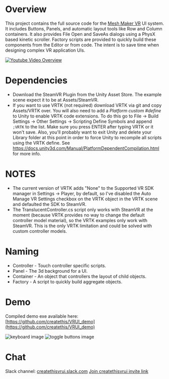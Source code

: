 # Overview

This project contains the full source code for the [Mesh Maker VR](http://store.steampowered.com/app/576790/Mesh_Maker_VR/) UI system. It includes Buttons, Panels, and automatic layout tools like Row and Column containers. It also provides File Open and SaveAs dialogs using a PhysX based kinetic scroller.
Factory scripts are provided to quickly build these components from the Editor or from code. The intent is to save time when designing complex VR application UIs.

[![Youtube Video Overview](https://img.youtube.com/vi/4BQ3y7y577U/0.jpg)](https://www.youtube.com/watch?v=4BQ3y7y577U)

# Dependencies

* Download the SteamVR Plugin from the Unity Asset Store. The example scene expect it to be at Assets/SteamVR.
* If you want to use VRTK (not required) download VRTK via git and copy Assets/VRTK over. You will also need to add 
  a *Platform custom #define* to Unity to enable VRTK code extensions. To do this go to File -> Build Settings -> Other Settings -> Scripting Define Symbols
  and append `;VRTK` to the list. Make sure you press ENTER after typing VRTK or it won't save. Also, you'll probably want to exit Unity and delete your Library
  folder at this point in order to force Unity to recompile all scripts using the VRTK define.
  See https://docs.unity3d.com/Manual/PlatformDependentCompilation.html for more info.
# NOTES

* The current version of VRTK adds "None" to the Supported VR SDK manager in Settings -> Player, by default, so I've disabled the Auto Manage VR Settings checkbox on the VRTK object in the VRTK scene and defaulted the SDK to SteamVR.
* The TranslucentController.cs script only works with SteamVR at the moment (because VRTK provides no way to change the default controller model material), so the VRTK examples only work with SteamVR. This is the only VRTK limitation and could be solved with custom controller models.

# Naming

* Controller - Touch controller specific scripts.
* Panel - The 3d background for a UI.
* Container - An object that controllers the layout of child objects.
* Factory - A script to quickly build aggregate objects.

# Demo
Compiled demo exe available here: [https://github.com/createthis/VRUI_demo](https://github.com/createthis/VRUI_demo)

![keyboard image](http://i.imgur.com/650cDDP.gif "Keyboard")
![toggle buttons image](http://i.imgur.com/k4CysCr.gif "Toggle Buttons")

# Chat

Slack channel: [createthisvrui.slack.com](https://createthisvrui.slack.com) [Join createthisvrui invite link](https://join.slack.com/createthisvrui/shared_invite/MTkxNTk5MzM3ODI0LTE0OTY0OTY1NzgtYTcwYmE2YjY2YQ)
